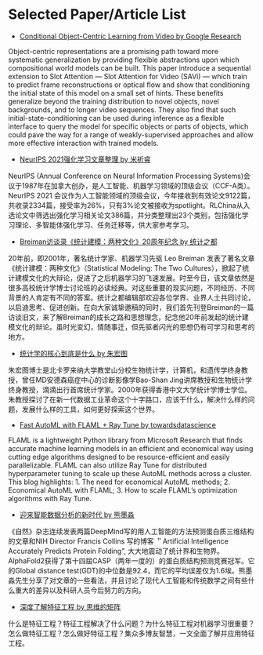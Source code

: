 # Selected Paper/Article List
- [Conditional Object-Centric Learning from Video by Google Research](https://slot-attention-video.github.io)

Object-centric representations are a promising path toward more systematic generalization by providing flexible abstractions upon which compositional world models can be built. This paper introduce a sequential extension to Slot Attention — Slot Attention for Video (SAVi) — which train to predict frame reconstructions or optical flow and show that conditioning the initial state of this model on a small set of hints. These benefits generalize beyond the training distribution to novel objects, novel backgrounds, and to longer video sequences. They also find that such initial-state-conditioning can be used during inference as a flexible interface to query the model for specific objects or parts of objects, which could pave the way for a range of weakly-supervised approaches and allow more effective interaction with trained models.

- [NeurlPS 2021强化学习文章整理 by 米祈睿](http://rlchina.org/topic/257)

NeurIPS (Annual Conference on Neural Information Processing Systems)会议于1987年在加拿大创办，是人工智能、机器学习领域的顶级会议（CCF-A类）。NeurIPS 2021 会议作为人工智能领域的顶级会议，今年接收到有效论文9122篇，共收录2334篇，接受率为26%，只有3%论文被接收为spotlight。RLChina从入选论文中筛选出强化学习相关论文386篇，并分类整理出23个类别，包括强化学习理论、多智能体强化学习、任务迁移等，供大家参考学习。

- [Breiman访谈录《统计建模：两种文化》20周年纪念 by 统计之都](https://mp.weixin.qq.com/s/DjDCiV4cRvwGY0s_CgXYAA)

20年前，即2001年，著名统计学家、机器学习先驱 Leo Breiman 发表了著名文章《统计建模：两种文化》（Statistical Modeling: The Two Cultures），掀起了统计建模文化的大辩论，促进了之后机器学习的飞速发展。时至今日，该文章依然是很多高校统计学博士讨论班的必读经典。对这些重要的现实问题，不同经历、不同背景的人肯定有不同的答案。统计之都编辑部欢迎各位学界、业界人士共同讨论，以启迪思考、促进创新。在向大家诚挚邀稿的同时，我们首先刊登Breiman的一篇访谈旧文，来了解Breiman的成长之路和思想理念，纪念他20年前发起的统计建模文化的辩论。虽时光变幻，情随事迁，但先驱者闪光的思想仍有可学习和思考的地方。

- [统计学的核心到底是什么 by 朱宏图](https://mp.weixin.qq.com/s/C-WO50yHUjqSyKUemtO7vw)

朱宏图博士是北卡罗来纳大学教堂山分校生物统计学，计算机，和遗传学终身教授，曾任MD安德森癌症中心的诊断影像学Bao-Shan Jing讲席教授和生物统计学终身教授，滴滴出行首席统计学家。2000年获得香港中文大学统计学博士学位。朱教授探讨了在新一代数据工业革命这个十字路口，应该干什么，解决什么样的问题，发展什么样的工具，如何更好探索这个世界。

- [Fast AutoML with FLAML + Ray Tune by towardsdatascience](https://towardsdatascience.com/fast-automl-with-flaml-ray-tune-64ff4a604d1c)

FLAML is a lightweight Python library from Microsoft Research that finds accurate machine learning models in an efficient and economical way using cutting edge algorithms designed to be resource-efficient and easily parallelizable. FLAML can also utilize Ray Tune for distributed hyperparameter tuning to scale up these AutoML methods across a cluster. This blog highlights: 1. The need for economical AutoML methods; 2. Economical AutoML with FLAML; 3. How to scale FLAML’s optimization algorithms with Ray Tune.

- [迎来智能数据分析的新时代 by 熊墨淼](https://zhuanlan.zhihu.com/p/404734394?utm_source=wechat_session&utm_medium=social&s_r=0)

《自然》杂志连续发表两篇DeepMind写的用人工智能的方法预测蛋白质三维结构的文章和NIH Director Francis Collins 写的博客 ＂Artificial Intelligence Accurately Predicts Protein Folding”, 大大地震动了统计界和生物界。AlphaFold2获得了第十四屆CASP（两年一度的）的蛋白质结构预测竞赛冠军。它的Global distance test(GDT)的中位数是92.4，而它的平均误差仅为1.6埃。熊墨淼先生分享了对文章的一些看法，并且讨论了现代人工智能和传统数学之间有些什么重大的差异以及科研人员今后努力的方向。


- [深度了解特征工程 by 思维的矩阵](https://mp.weixin.qq.com/s/BqUysCjZOzBYCsAavz5Uag)

什么是特征工程？特征工程解决了什么问题？为什么特征工程对机器学习很重要？怎么做特征工程？怎么做好特征工程？集众多博友智慧，一文全面了解并应用特征工程。


